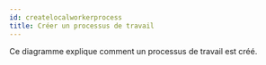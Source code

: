 ```yaml
---
id: createlocalworkerprocess
title: Créer un processus de travail
---
```


Ce diagramme explique comment un processus de travail est créé.
